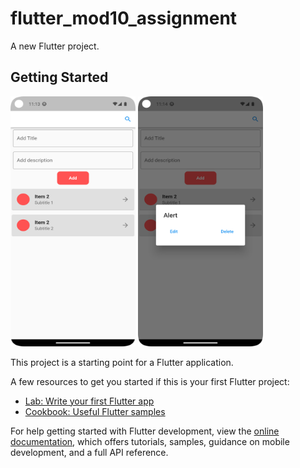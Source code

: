 # flutter_mod10_assignment

A new Flutter project.

## Getting Started

<img src="https://github.com/nazimfeni/flutter_mod10_assignment/blob/master/screenshot/screen1.png" width="200" height="400" alt="Potrait image">
<img src="https://github.com/nazimfeni/flutter_mod10_assignment/blob/master/screenshot/screen2.png" width="200" height="400" alt="Potrait image">

This project is a starting point for a Flutter application.

A few resources to get you started if this is your first Flutter project:

- [Lab: Write your first Flutter app](https://docs.flutter.dev/get-started/codelab)
- [Cookbook: Useful Flutter samples](https://docs.flutter.dev/cookbook)

For help getting started with Flutter development, view the
[online documentation](https://docs.flutter.dev/), which offers tutorials,
samples, guidance on mobile development, and a full API reference.
